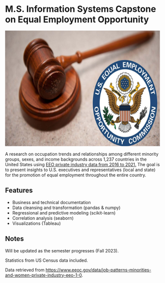# M.S. Information Systems Capstone on Equal Employment Opportunity 

<img src="Screenshots/eeoc_logo.png" width="650" height="375" />

A research on occupation trends and relationships among different minority groups, sexes, and income backgrounds across 1,237 countries in the United States using [EEO private industry data from 2016 to 2021.](https://www.eeoc.gov/data/job-patterns-minorities-and-women-private-industry-eeo-1-0)
The goal is to present insights to U.S. executives and representatives (local and state) for the promotion of equal employment throughout the entire country. 

## Features

- Business and technical documentation
- Data cleansing and transformation (pandas & numpy)
- Regressional and predictive modeling (scikit-learn)
- Correlation analysis (seaborn)
- Visualizations (Tableau)

## Notes
Will be updated as the semester progresses (Fall 2023). 

Statistics from US Census data included.

Data retrieved from https://www.eeoc.gov/data/job-patterns-minorities-and-women-private-industry-eeo-1-0.
